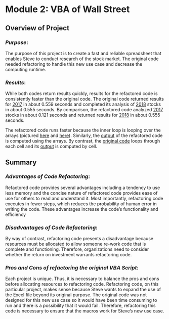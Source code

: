 # **Module 2: VBA of Wall Street**

## **Overview of Project**

### _Purpose_:

The purpose of this project is to create a fast and reliable spreadsheet that enables Steve to conduct research of the stock market.  The original code needed refactoring to handle this new use case and decrease the computing runtime.

### _Results_:

While both codes return results quickly, results for the refactored code is consistently faster than the original code.  The original code returned results for [2017](Resources/Original_Code_Runtime_2017.png) in about 0.559 seconds and completed its analysis of [2018](https://github.com/laurlen2112/stock-analysis/blob/main/Resources/Original_Code_Runtime%202018.png)  stocks in about 0.555 seconds.  By comparison, the refactored code analyzed [2017](Resources/VBA_Challenge_2017.png) stocks in about 0.121 seconds and returned results for [2018](Resources/VBA_Challenge_2018.png) in about 0.555 seconds.

The refactored code runs faster because the inner loop is looping over the arrays (pictured [here](Resources/Refactored_Code-2B-3b.png) and [here](Resources/Refactored_3b_to_3d.png)).  Similarly, the [output](Resources/Refactored_Code_4.png) of the refactored code is computed using the arrays.  By contrast, the [original code](https://github.com/laurlen2112/stock-analysis/blob/main/Resources/Original_Code%204%20to%205c.png) loops through each cell and its [output](Resources/Origina_Code_5d_to_7.png) is computed by cell.

## **Summary**

### _Advantages of Code Refactoring_:

Refactored code provides several advantages including a tendency to use less memory and the concise nature of refactored code provides ease of use for others to read and understand it.  Most importantly, refactoring code executes in fewer steps, which reduces the probability of human error in writing the code.  These advantages increase the code’s functionality and efficiency

### _Disadvantages of Code Refactoring_:

By way of contrast, refactoring code presents a disadvantage because resources must be allocated to allow someone re-work code that is complete and functioning.  Therefore, organizations need to consider whether the return on investment warrants refactoring code.

### _Pros and Cons of refactoring the original VBA Script_:

Each project is unique.  Thus, it is necessary to balance the pros and cons before allocating resources to refactoring code.  Refactoring code, on this particular project, makes sense because Steve wants to expand the use of the Excel file beyond its original purpose. The original code was not designed for this new use case so it would have been time consuming to run and there is a possibility that it would fail.  Therefore, refactoring this code is necessary to ensure that the macros work for Steve’s new use case.

